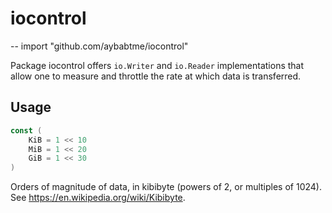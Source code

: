 # iocontrol
--
    import "github.com/aybabtme/iocontrol"

Package iocontrol offers `io.Writer` and `io.Reader` implementations that allow
one to measure and throttle the rate at which data is transferred.

## Usage

```go
const (
	KiB = 1 << 10
	MiB = 1 << 20
	GiB = 1 << 30
)
```
Orders of magnitude of data, in kibibyte (powers of 2, or multiples of 1024).
See https://en.wikipedia.org/wiki/Kibibyte.
